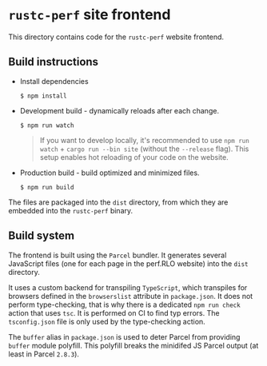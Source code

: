 # `rustc-perf` site frontend
This directory contains code for the `rustc-perf` website frontend.

## Build instructions
- Install dependencies
   ```console
   $ npm install
   ```
- Development build - dynamically reloads after each change.
    ```console
    $ npm run watch
    ```
    > If you want to develop locally, it's recommended to use `npm run watch` + `cargo run --bin site` (without the `--release` flag). This setup enables hot reloading of your code on the website.
- Production build - build optimized and minimized files.
    ```console
    $ npm run build
    ```

The files are packaged into the `dist` directory, from which they are embedded into the `rustc-perf`
binary.

## Build system
The frontend is built using the `Parcel` bundler. It generates several JavaScript files (one for each
page in the perf.RLO website) into the `dist` directory.

It uses a custom backend for transpiling `TypeScript`, which transpiles for browsers defined in
the `browserslist` attribute in `package.json`. It does not perform type-checking, that is why
there is a dedicated `npm run check` action that uses `tsc`. It is performed on CI to find typ errors.
The `tsconfig.json` file is only used by the type-checking action.

The `buffer` alias in `package.json` is used to deter Parcel from providing `buffer` module 
polyfill. This polyfill breaks the minidifed JS Parcel output (at least in Parcel `2.8.3`).
